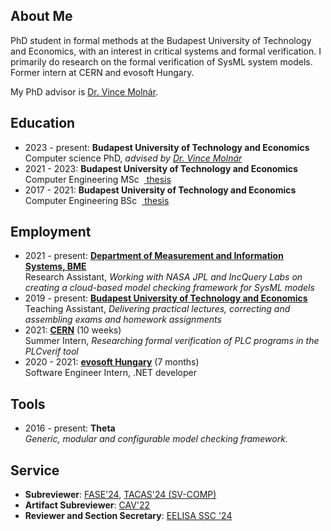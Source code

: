 ## <i class="fas fa-user fa-fw"></i> About Me

PhD student in formal methods at the Budapest University of Technology and Economics, with an interest in critical systems and formal verification. I primarily do research on the formal verification of SysML system models. Former intern at CERN and evosoft Hungary.

My PhD advisor is [Dr. Vince Molnár](https://mit.bme.hu/~molnarv).

## <i class="fas fa-graduation-cap fa-fw"></i> Education
- 2023 - present: **Budapest University of Technology and Economics**  
  Computer science PhD, _advised by [Dr. Vince Molnár](http://mit.bme.hu/~molnarv/)_
- 2021 - 2023: **Budapest University of Technology and Economics**  
  Computer Engineering MSc &nbsp;[<i class="fas fa-file-alt"></i>&nbsp;thesis](publications/mondokmMsc2022.pdf)
- 2017 - 2021: **Budapest University of Technology and Economics**  
  Computer Engineering BSc &nbsp;[<i class="fas fa-file-alt"></i>&nbsp;thesis](publications/mondokmBsc2020.pdf)

## <i class="fas fa-briefcase fa-fw"></i> Employment

- 2021 - present: **[Department of Measurement and Information Systems, BME](http://www.mit.bme.hu/eng/)**  
  Research Assistant, _Working with NASA JPL and IncQuery Labs on creating a cloud-based model checking framework for SysML models_ [<i class="fas fa-file-alt"></i>](https://dl.acm.org/doi/10.1145/3417990.3421407)
- 2019 - present: **[Budapest University of Technology and Economics](https://www.bme.hu/?language=en)**  
  Teaching Assistant, _Delivering practical lectures, correcting and assembling exams and homework assignments_
- 2021: **[CERN](https://home.web.cern.ch)** (10 weeks)  
  Summer Intern, _Researching formal verification of PLC programs in the PLCverif tool_ [<i class="fab fa-github"></i>](https://gitlab.com/plcverif-oss) [<i class="fas fa-file-alt"></i>](http://cds.cern.ch/record/2780057)
- 2020 - 2021: **[evosoft Hungary](https://www.evosoft.hu)** (7 months)  
  Software Engineer Intern, .NET developer

<!-- ## <i class="fas fa-handshake fa-fw"></i> Volunteering -->

## <i class="fas fa-desktop fa-fw"></i> Tools

- 2016 - present: **Theta** [<i class="fab fa-github"></i>](https://github.com/ftsrg/theta)  
  _Generic, modular and configurable model checking framework._

<!-- ## <i class="fas fa-file-alt fa-fw"></i> Selected Publications -->

## <i class="fas fa-university fa-fw"></i> Service
- **Subreviewer**: [FASE'24](https://etaps.org/2024/conferences/fase/), [TACAS'24 (SV-COMP)](https://sv-comp.sosy-lab.org/2024/)
- **Artifact Subreviewer**: [CAV'22](http://i-cav.org/2022/)
- **Reviewer and Section Secretary**: [EELISA SSC '24](https://eelisa.eu/events/eelisa-2024-student-scientific-competition/)
